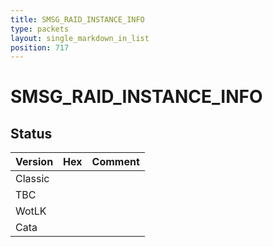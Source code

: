 ```yaml
---
title: SMSG_RAID_INSTANCE_INFO
type: packets
layout: single_markdown_in_list
position: 717
---
```


# SMSG_RAID_INSTANCE_INFO

## Status

Version | Hex | Comment
---------- | ---------- | ---------- 
Classic |  |  
TBC |  |  
WotLK |  |  
Cata |  |  
